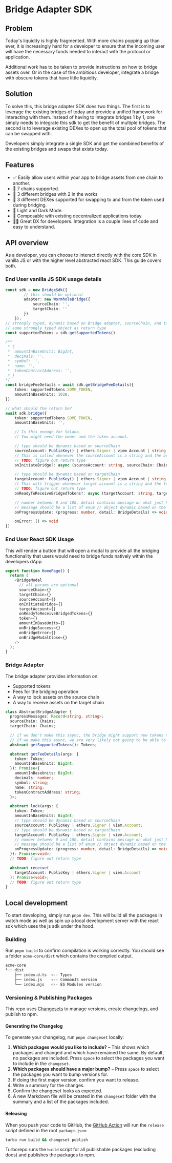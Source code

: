 # Bridge Adapter SDK

## Problem

Today's liquidity is highly fragmented. With more chains popping up than ever, it is increasingly hard for a developer to ensure that the incoming user will have the necessary funds needed to interact with the protocol or application.

Additional work has to be taken to provide instructions on how to bridge assets over. Or in the case of the ambitious developer, integrate a bridge with obscure tokens that have little liquidity.

## Solution

To solve this, this bridge adapter SDK does two things. The first is to leverage the existing bridges of today and provide a unified framework for interacting with them. Instead of having to integrate bridges 1 by 1, one simply needs to integrate this sdk to get the benefit of multiple bridges. The second is to leverage existing DEXes to open up the total pool of tokens that can be swapped with.

Developers simply integrate a single SDK and get the combined benefits of the existing bridges and swaps that exists today.

## Features

- ✅ Easily allow users within your app to bridge assets from one chain to another.
- 🔗 7 chains supported.
- 🌉 3 different bridges with 2 in the works
- 🦄 3 different DEXes supported for swapping to and from the token used during bridging.
- 🌙 Light and Dark Mode.
- 📃 Composable with existing decentralized applications today.
- 🙍‍♂️ Great DX for developers. Integration is a couple lines of code and easy to understand.

## API overview

As a developer, you can choose to interact directly with the core SDK in vanilla JS or with the higher level abstracted react SDK. This guide covers both.

### End User vanilla JS SDK usage details

```typescript
const sdk = new BridgeSdk({
        // this should be optional
        adapter: new WormholeBridge({
            sourceChain: '',
            targetChain: ''
        })
    });
// strongly typed, dynamic based on Bridge adapter, sourceChain, and targetChain
// some strongly typed object as return type
const supportedTokens = sdk.getSupportedTokens()

/**
 * {
 *  amountInBaseUnits: BigInt,
 *  decimals: '',
 *  symbol: '',
 *  name: '',
 *  tokenContractAddress: '',
 * }
*/
const bridgeFeeDetails = await sdk.getBridgeFeeDetails({
    token: supportedTokens.SOME_TOKEN,
    amountInBaseUnits: 102n,
})

// what should the return be?
await sdk.bridge({
    token: supportedTokens.SOME_TOKEN,
    amountInBaseUnits: '',

    // Is this enough for Solana.
    // You might need the owner and the token account.

    // type should be dynamic based on sourceChain
    sourceAccount: PublicKey() | ethers.Signer | viem Account | string
    // This is called whenever the sourceAccount is a string and the bridge process is about to be initiated
    // TODO: figure out return type
    onInitiateBridge?: async (sourceAccount: string, sourceChain: Chains) => Promise<void>,

    // type should be dynamic based on targetChain
    targetAccount: PublicKey() | ethers.Signer | viem Account | string,
    // This will trigger whenever target account is a string and the funds are ready for the developer to be received
    // TODO: figure out return type
    onReadyToReceiveBridgedTokens?: async (targetAccount: string, targetChain: Chains) => Promise<void>,

    // number between 0 and 100, detail contains message on what just happened
    // message should be a list of enum // object dynamic based on the Bridge adapter if possible
    onProgressUpdate: (progress: number, detail: BridgeDetails) => void //optional

    onError: () => void
})
```

### End User React SDK Usage

This will render a button that will open a modal to provide all the bridging functionality that users would need to bridge funds natively within the developers dApp.

```typescript
export function HomePage() {
  return (
    <BridgeModal
      // all params are optional
      sourceChain={}
      targetChain={}
      sourceAccount={}
      onInitiateBridge={}
      targetAccount={}
      onReadyToReceiveBridgedTokens={}
      token={}
      amountInBaseUnits={}
      onBridgeSuccess={}
      onBridgeError={}
      onBridgeModalClose={}
    />
  );
}
```

### Bridge Adapter

The bridge adapter provides information on:

- Supported tokens
- Fees for the bridging operation
- A way to lock assets on the source chain
- A way to receive assets on the target chain

```typescript
class AbstractBridgeAdapter {
  progressMessages: Record<string, string>;
  sourceChain: Chains;
  targetChain: Chains;

  // if we don't make this async, the bridge might support new tokens not hardcoded and we have to update the sdk
  // if we make this async, we are very likely not going to be able to return the proper list of enums of the supported token
  abstract getSupportedTokens(): Tokens;

  abstract getFeeDetails(args: {
    token: Token;
    amountInBaseUnits: BigInt;
  }): Promise<{
    amountInBaseUnits: BigInt;
    decimals: number;
    symbol: string;
    name: string;
    tokenContractAddress: string;
  }>;

  abstract lock(args: {
    token: Token;
    amountInBaseUnits: BigInt;
    // type should be dynamic based on sourceChain
    sourceAccount: PublicKey | ethers.Signer | viem.Account;
    // type should be dynamic based on targetChain
    targetAccount: PublicKey | ethers.Signer | viem.Account;
    // number between 0 and 100, detail contains message on what just happened
    // message should be a list of enum // object dynamic based on the Bridge adapter if possible
    onProgressUpdate: (progress: number, detail: BridgeDetails) => void; //optional
  }): Promise<void>;
  // TODO: figure out return type

  abstract receive(
    targetAccount: PublicKey | ethers.Signer | viem.Account
  ): Promise<void>;
  // TODO: figure out return type
}
```

## Local development

To start developing, simply run `pnpm dev`. This will build all the packages in watch mode as well as spin up a local development server with the react sdk which uses the js sdk under the hood.

### Building

Run `pnpm build` to confirm compilation is working correctly. You should see a folder `acme-core/dist` which contains the compiled output.

```bash
acme-core
└── dist
    ├── index.d.ts  <-- Types
    ├── index.js    <-- CommonJS version
    └── index.mjs   <-- ES Modules version
```

### Versioning & Publishing Packages

This repo uses [Changesets](https://github.com/changesets/changesets) to manage versions, create changelogs, and publish to npm.

<!-- TODO: install the [Changesets bot](https://github.com/apps/changeset-bot) on the repository. -->

#### Generating the Changelog

To generate your changelog, run `pnpm changeset` locally:

1. **Which packages would you like to include?** – This shows which packages and changed and which have remained the same. By default, no packages are included. Press `space` to select the packages you want to include in the `changeset`.
1. **Which packages should have a major bump?** – Press `space` to select the packages you want to bump versions for.
1. If doing the first major version, confirm you want to release.
1. Write a summary for the changes.
1. Confirm the changeset looks as expected.
1. A new Markdown file will be created in the `changeset` folder with the summary and a list of the packages included.

#### Releasing

When you push your code to GitHub, the [GitHub Action](https://github.com/changesets/action) will run the `release` script defined in the root `package.json`:

```bash
turbo run build && changeset publish
```

Turborepo runs the `build` script for all publishable packages (excluding docs) and publishes the packages to npm.

